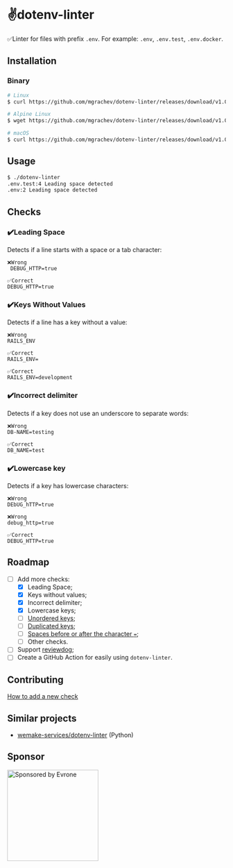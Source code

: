 # ✌️dotenv-linter

✅Linter for files with prefix `.env`. For example: `.env`, `.env.test`, `.env.docker`.

## Installation

### Binary

```bash
# Linux
$ curl https://github.com/mgrachev/dotenv-linter/releases/download/v1.0.0/dotenv-linter-v1.0.0-linux-x86_64.tar.gz -sSfL | tar -xzf - 

# Alpine Linux
$ wget https://github.com/mgrachev/dotenv-linter/releases/download/v1.0.0/dotenv-linter-v1.0.0-alpine-x86_64.tar.gz -O - -q | tar -xzf -

# macOS
$ curl https://github.com/mgrachev/dotenv-linter/releases/download/v1.0.0/dotenv-linter-v1.0.0-darwin-x86_64.tar.gz -sSfL | tar -xzf -
```

## Usage

```bash
$ ./dotenv-linter
.env.test:4 Leading space detected
.env:2 Leading space detected
```

## Checks

### ✔️Leading Space

Detects if a line starts with a space or a tab character:

```env
❌Wrong
 DEBUG_HTTP=true

✅Correct
DEBUG_HTTP=true
```

### ✔️Keys Without Values

Detects if a line has a key without a value:
```env
❌Wrong
RAILS_ENV

✅Correct
RAILS_ENV=

✅Correct
RAILS_ENV=development
```

### ✔️Incorrect delimiter

Detects if a key does not use an underscore to separate words:
```env
❌Wrong
DB-NAME=testing

✅Correct
DB_NAME=test
```

### ✔️Lowercase key

Detects if a key has lowercase characters:

```env
❌Wrong
DEbUG_hTTP=true

❌Wrong
debug_http=true

✅Correct
DEBUG_HTTP=true
```

## Roadmap
- [ ] Add more checks:
  - [x] Leading Space;
  - [x] Keys without values;
  - [x] Incorrect delimiter;
  - [x] Lowercase keys;
  - [ ] [Unordered keys](https://github.com/mgrachev/dotenv-linter/issues/4);
  - [ ] [Duplicated keys](https://github.com/mgrachev/dotenv-linter/issues/5);
  - [ ] [Spaces before or after the character `=`](https://github.com/mgrachev/dotenv-linter/issues/9);
  - [ ] Other checks.
- [ ] Support [reviewdog](https://github.com/reviewdog/reviewdog);
- [ ] Create a GitHub Action for easily using `dotenv-linter`.

## Contributing

[How to add a new check](/CONTRIBUTING.md#how-to-add-a-new-check)

## Similar projects
* [wemake-services/dotenv-linter](https://github.com/wemake-services/dotenv-linter) (Python)

## Sponsor

<p>
  <a href="https://evrone.com/?utm_source=dotenv-linter">
    <img src="https://www.mgrachev.com/assets/static/evrone-sponsored-300.png"
      alt="Sponsored by Evrone" width="210">
  </a>
</p>
